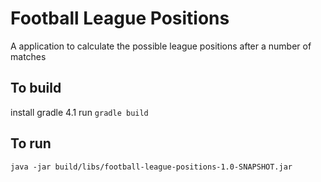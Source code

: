 # Football League Positions

A application to calculate the possible league positions after a number of matches

## To build
install gradle 4.1
run
`gradle build`


## To run
`java -jar build/libs/football-league-positions-1.0-SNAPSHOT.jar`